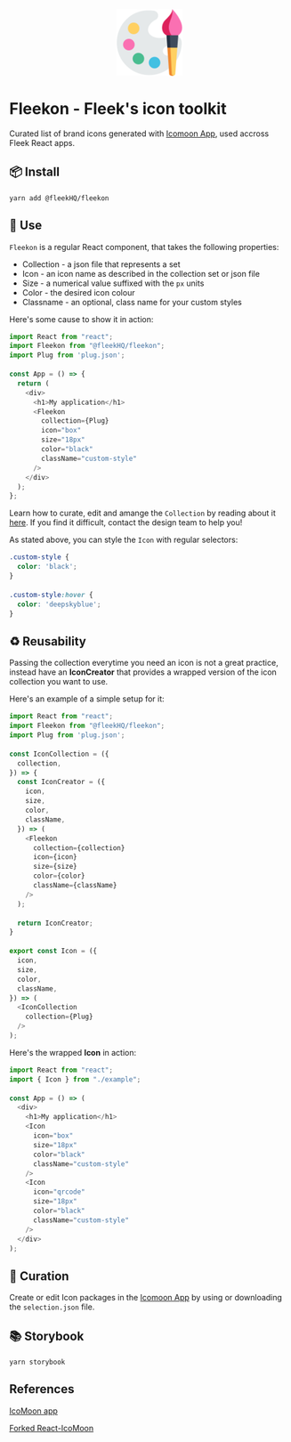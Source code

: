 <div align="center">
  <img src="./.repo/images/repo-logo.svg" width="120" height="auto"/>
</div>


# Fleekon - Fleek's icon toolkit

Curated list of brand icons generated with [Icomoon App](https://icomoon.io/app), used accross Fleek React apps.

## 📦 Install

```
yarn add @fleekHQ/fleekon
```

## 🤔 Use

`Fleekon` is a regular React component, that takes the following properties:

- Collection - a json file that represents a set
- Icon - an icon name as described in the collection set or json file
- Size - a numerical value suffixed with the `px` units
- Color - the desired icon colour
- Classname - an optional, class name for your custom styles

Here's some cause to show it in action:

```js
import React from "react";
import Fleekon from "@fleekHQ/fleekon";
import Plug from 'plug.json';

const App = () => {
  return (
    <div>
      <h1>My application</h1>
      <Fleekon
        collection={Plug}
        icon="box"
        size="18px"
        color="black"
        className="custom-style"
      />
    </div>
  );
};
```

Learn how to curate, edit and amange the `Collection` by reading about it [here](#curation). If you find it difficult, contact the design team to help you!

As stated above, you can style the `Icon` with regular selectors:

```css
.custom-style {
  color: 'black';
}

.custom-style:hover {
  color: 'deepskyblue';
}
```

## ♻️ Reusability

Passing the collection everytime you need an icon is not a great practice, instead have an **IconCreator** that provides a wrapped version of the icon collection you want to use.

Here's an example of a simple setup for it:

```js
import React from "react";
import Fleekon from "@fleekHQ/fleekon";
import Plug from 'plug.json';

const IconCollection = ({
  collection,
}) => {
  const IconCreator = ({
    icon,
    size,
    color,
    className,
  }) => (
    <Fleekon
      collection={collection}
      icon={icon}
      size={size}
      color={color}
      className={className}
    />
  );

  return IconCreator;
}

export const Icon = ({
  icon,
  size,
  color,
  className,
}) => (
  <IconCollection
    collection={Plug}
  />
);
```

Here's the wrapped **Icon** in action:

```js
import React from "react";
import { Icon } from "./example";

const App = () => (
  <div>
    <h1>My application</h1>
    <Icon
      icon="box"
      size="18px"
      color="black"
      className="custom-style"
    />
    <Icon
      icon="qrcode"
      size="18px"
      color="black"
      className="custom-style"
    />
  </div>
);
```

## 👄 Curation

Create or edit Icon packages in the [Icomoon App](https://icomoon.io/app) by using or downloading the `selection.json` file.

## 📚 Storybook

```
yarn storybook
```

## References

[IcoMoon app](https://icomoon.io/app)

[Forked React-IcoMoon](https://github.com/aykutkardas/React-IcoMoon)